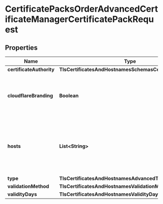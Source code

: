 

# CertificatePacksOrderAdvancedCertificateManagerCertificatePackRequest


## Properties

| Name | Type | Description | Notes |
|------------ | ------------- | ------------- | -------------|
|**certificateAuthority** | **TlsCertificatesAndHostnamesSchemasCertificateAuthority** |  |  |
|**cloudflareBranding** | **Boolean** | Whether or not to add Cloudflare Branding for the order.  This will add sni.cloudflaressl.com as the Common Name if set true. |  [optional] |
|**hosts** | **List&lt;String&gt;** | Comma separated list of valid host names for the certificate packs. Must contain the zone apex, may not contain more than 50 hosts, and may not be empty. |  |
|**type** | **TlsCertificatesAndHostnamesAdvancedType** |  |  |
|**validationMethod** | **TlsCertificatesAndHostnamesValidationMethod** |  |  |
|**validityDays** | **TlsCertificatesAndHostnamesValidityDays** |  |  |



